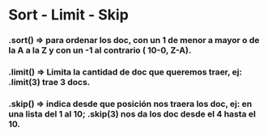 # Sort - Limit - Skip

### .sort() => para ordenar los doc, con un 1 de menor a mayor o de la A a la Z y con un -1 al contrario ( 10-0, Z-A).

### .limit() => Limita la cantidad de doc que queremos traer, ej: .limit(3) trae 3 docs.

### .skip() => indica desde que posición nos traera los doc, ej: en una lista del 1 al 10; .skip(3) nos da los doc desde el 4 hasta el 10.